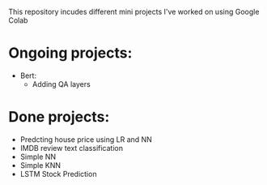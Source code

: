 This repository incudes different mini projects I've worked on using Google Colab

# Ongoing projects:

- Bert:
  - Adding QA layers

# Done projects:

- Predcting house price using LR and NN
- IMDB review text classification
- Simple NN
- Simple KNN
- LSTM Stock Prediction

